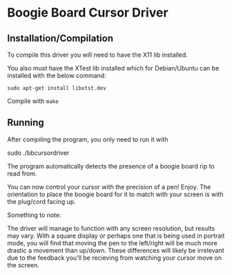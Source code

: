 # Boogie Board Cursor Driver

## Installation/Compilation

To compile this driver you will need to have the X11 lib installed. 

You also must have the XTest lib installed which for Debian/Ubuntu can be installed with the
below command:

	sudo apt-get install libxtst.dev

Compile with `make`


## Running

After compiling the program, you only need to run it with

sudo ./bbcursordriver

The program automatically detects the presence of a boogie board rip to read from.

You can now control your cursor with the precision of a pen! Enjoy.
The orientation to place the boogie board for it to match with your screen is with the plug/cord
facing up.

Something to note:

The driver will manage to function with any screen resolution, but results may vary. With a square
display or perhaps one that is being used in portrait mode, you will find that moving the pen to
the left/right will be much more drastic a movement than up/down. These differences will likely be
irrelevant due to the feedback you'll be recieving from watching your cursor move on the screen.
